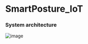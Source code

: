 # SmartPosture_IoT

### System architecture
![image](https://user-images.githubusercontent.com/79920322/208923395-348ebfeb-887f-4351-8265-776c326876ab.png)
